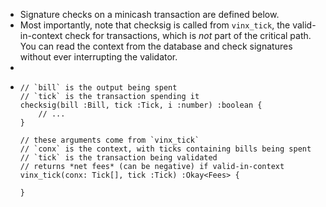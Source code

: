 - Signature checks on a minicash transaction are defined below.
- Most importantly, note that checksig is called from `vinx_tick`, the valid-in-context check for transactions, which is *not* part of the critical path. You can read the context from the database and check signatures without ever interrupting the validator.
-
- ```
  // `bill` is the output being spent
  // `tick` is the transaction spending it
  checksig(bill :Bill, tick :Tick, i :number) :boolean {
      // ...
  }
  
  // these arguments come from `vinx_tick`
  // `conx` is the context, with ticks containing bills being spent
  // `tick` is the transaction being validated
  // returns *net fees* (can be negative) if valid-in-context
  vinx_tick(conx: Tick[], tick :Tick) :Okay<Fees> {
  
  }
  ```